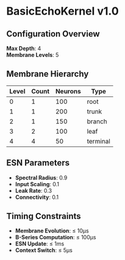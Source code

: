 # BasicEchoKernel v1.0

## Configuration Overview

**Max Depth**: 4  
**Membrane Levels**: 5

## Membrane Hierarchy

| Level | Count | Neurons | Type |
|-------|-------|---------|------|
| 0 | 1 | 100 | root |
| 1 | 1 | 200 | trunk |
| 2 | 1 | 150 | branch |
| 3 | 2 | 100 | leaf |
| 4 | 4 | 50 | terminal |

## ESN Parameters

- **Spectral Radius**: 0.9
- **Input Scaling**: 0.1
- **Leak Rate**: 0.3
- **Connectivity**: 0.1

## Timing Constraints

- **Membrane Evolution**: ≤ 10μs
- **B-Series Computation**: ≤ 100μs
- **ESN Update**: ≤ 1ms
- **Context Switch**: ≤ 5μs
